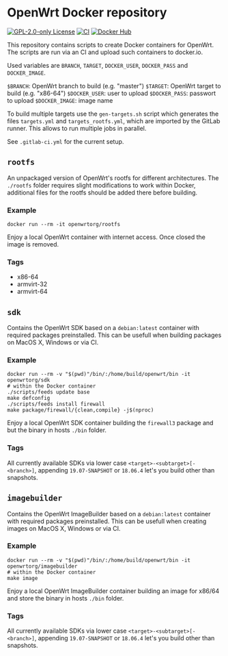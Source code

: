# OpenWrt Docker repository

[![GPL-2.0-only License][license-badge]][license-ref]
[![CI][ci-badge]][ci-ref]
[![Docker Hub][docker-hub-badge]][docker-hub-ref]

This repository contains scripts to create Docker containers for OpenWrt. The
scripts are run via an CI and upload such containers to docker.io.

Used variables are `BRANCH`, `TARGET`, `DOCKER_USER`, `DOCKER_PASS` and `DOCKER_IMAGE`.

`$BRANCH`: OpenWrt branch to build (e.g. "master")
`$TARGET`: OpenWrt target to build (e.g. "x86-64")
`$DOCKER_USER`: user to upload
`$DOCKER_PASS`: passwort to upload
`$DOCKER_IMAGE`: image name

To build multiple targets use the `gen-targets.sh` script which generates the
files `targets.yml` and `targets_rootfs.yml`, which are imported by the GitLab
runner. This allows to run multiple jobs in parallel.

See `.gitlab-ci.yml` for the current setup.

## `rootfs`

An unpackaged version of OpenWrt's rootfs for different architectures. The
`./rootfs` folder requires slight modifications to work within Docker,
additional files for the rootfs should be added there before building.

### Example

    docker run --rm -it openwrtorg/rootfs

Enjoy a local OpenWrt container with internet access. Once closed the image is
removed.

### Tags

* x86-64
* armvirt-32
* armvirt-64

## `sdk`

Contains the OpenWrt SDK based on a `debian:latest` container with required
packages preinstalled. This can be usefull when building packages on MacOS X,
Windows or via CI.

### Example

    docker run --rm -v "$(pwd)"/bin/:/home/build/openwrt/bin -it openwrtorg/sdk
    # within the Docker container
    ./scripts/feeds update base
    make defconfig
    ./scripts/feeds install firewall
    make package/firewall/{clean,compile} -j$(nproc)

Enjoy a local OpenWrt SDK container building the `firewall3` package and but the
binary in hosts `./bin` folder.

### Tags


All currently available SDKs via lower case `<target>-<subtarget>[-<branch>]`,
appending `19.07-SNAPSHOT` or `18.06.4` let's you build other than snapshots.

## `imagebuilder`

Contains the OpenWrt ImageBuilder based on a `debian:latest` container with
required packages preinstalled. This can be usefull when creating images on
MacOS X, Windows or via CI.

### Example

    docker run --rm -v "$(pwd)"/bin/:/home/build/openwrt/bin -it openwrtorg/imagebuilder
    # within the Docker container
    make image

Enjoy a local OpenWrt ImageBuilder container building an image for x86/64 and
store the binary in hosts `./bin` folder.

### Tags

All currently available SDKs via lower case `<target>-<subtarget>[-<branch>]`,
appending `19.07-SNAPSHOT` or `18.06.4` let's you build other than snapshots.

[ci-badge]: https://gitlab.com/openwrtorg/docker/badges/master/pipeline.svg
[ci-ref]: https://gitlab.com/openwrtorg/docker/commits/master
[docker-hub-badge]: https://img.shields.io/badge/docker--hub-openwrtorg-blue.svg?style=flat-square
[docker-hub-ref]: https://hub.docker.com/u/openwrtorg
[license-badge]: https://img.shields.io/github/license/openwrt/docker.svg?style=flat-square
[license-ref]: LICENSE

